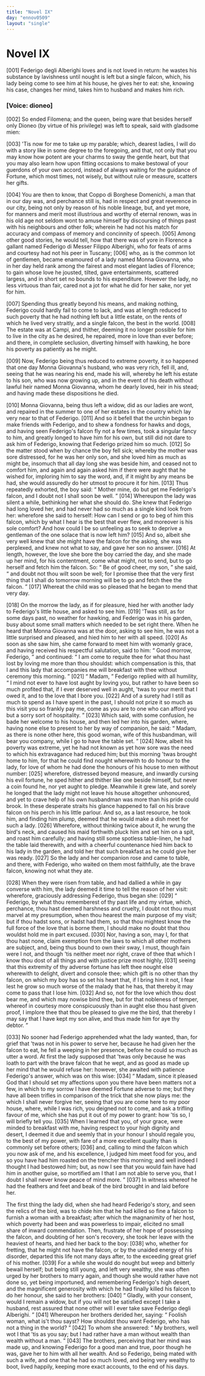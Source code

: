 ```yaml
---
title: "Novel IX"
day: "ennov0509"
layout: "single"
---
```

<div id="nov0509" type="novella" who="dioneo">
 <h1>
  Novel IX
 </h1>
 <argument>
  <p>
   <a name="p05090001">
    [001]
   </a>
   Federigo degli Alberighi loves and is not loved in return:
 he wastes his substance by lavishness until nought is
 left but a single falcon, which, his lady being come to
 see him at his house, he gives her to eat: she, knowing
 his case, changes her mind, takes him to husband and
 makes him rich.
  </p>
 </argument>
 <p>
  <h3>
   [Voice: dioneo]
  </h3>
 </p>
 <div3 type="commentary" who="author">
  <p>
   <a name="p05090002">
    [002]
   </a>
   So ended Filomena; and the queen, being ware that besides herself
 only Dioneo (by virtue of his privilege) was left to speak, said
 with gladsome mien:
  </p>
 </div3>
 <p>
  <a name="p05090003">
   [003]
  </a>
  'Tis now for me to take up my parable;
 which, dearest ladies, I will do with a story like in some degree to
 the foregoing, and that, not only that you may know how potent are
 your charms to sway the gentle heart, but that you may also learn
 how upon fitting occasions to make bestowal of your guerdons of
 your own accord, instead of always waiting for the guidance of
 Fortune, which most times, not wisely, but without rule or measure,
 scatters her gifts.
 </p>
 <p>
  <a name="p05090004">
   [004]
  </a>
  You are then to know, that Coppo di Borghese Domenichi, a
 man that in our day was, and perchance still is, had in respect and
 great reverence in our city, being not only by reason of his noble
 lineage, but, and yet more, for manners and merit most illustrious and
 worthy of eternal renown, was in his old age not seldom wont to
 amuse himself by discoursing of things past with his neighbours and
 other folk; wherein he had not his match for accuracy and compass
 of memory and concinnity of speech.
  <a name="p05090005">
   [005]
  </a>
  Among other good stories, he
 would tell, how that there was of yore in Florence a gallant named
 Federigo di Messer Filippo Alberighi, who for feats of arms and
 courtesy had not his peer in Tuscany;
  <a name="p05090006">
   [006]
  </a>
  who, as is the common lot of
  gentlemen, became enamoured of a lady named Monna Giovanna,
 who in her day held rank among the fairest and most elegant ladies
 of Florence; to gain whose love he jousted, tilted, gave entertainments,
 scattered largess, and in short set no bounds to his expenditure.
 However the lady, no less virtuous than fair, cared not
 a jot for what he did for her sake, nor yet for him.
 </p>
 <p>
  <a name="p05090007">
   [007]
  </a>
  Spending thus greatly beyond his means, and making nothing,
 Federigo could hardly fail to come to lack, and was at length reduced
 to such poverty that he had nothing left but a little estate, on the
 rents of which he lived very straitly, and a single falcon, the best in
 the world.
  <a name="p05090008">
   [008]
  </a>
  The estate was at Campi, and thither, deeming it no
 longer possible for him to live in the city as he desired, he repaired,
 more in love than ever before; and there, in complete seclusion,
 diverting himself with hawking, he bore his poverty as patiently as he
 might.
 </p>
 <p>
  <a name="p05090009">
   [009]
  </a>
  Now, Federigo being thus reduced to extreme poverty, it so
 happened that one day Monna Giovanna's husband, who was very
 rich, fell ill, and, seeing that he was nearing his end, made his will,
 whereby he left his estate to his son, who was now growing up, and
 in the event of his death without lawful heir named Monna Giovanna,
 whom he dearly loved, heir in his stead; and having made these
 dispositions he died.
 </p>
 <p>
  <a name="p05090010">
   [010]
  </a>
  Monna Giovanna, being thus left a widow, did as our ladies are
 wont, and repaired in the summer to one of her estates in the country
 which lay very near to that of Federigo.
  <a name="p05090011">
   [011]
  </a>
  And so it befell that
 the urchin began to make friends with Federigo, and to shew a
 fondness for hawks and dogs, and having seen Federigo's falcon fly
 not a few times, took a singular fancy to him, and greatly longed to
 have him for his own, but still did not dare to ask him of Federigo,
 knowing that Federigo prized him so much.
  <a name="p05090012">
   [012]
  </a>
  So the matter stood when
 by chance the boy fell sick; whereby the mother was sore distressed, for
 he was her only son, and she loved him as much as might be, insomuch
 that all day long she was beside him, and ceased not to comfort
 him, and again and again asked him if there were aught that he
 wished for, imploring him to say the word, and, if it might by any
 means be had, she would assuredly do her utmost to procure it for
 him.
  <a name="p05090013">
   [013]
  </a>
  Thus repeatedly exhorted, the boy said:
  <q direct="unspecified">
   Mother mine, do
 but get me Federigo's falcon, and I doubt not I shall soon be well.
  </q>
  <a name="p05090014">
   [014]
  </a>
  Whereupon the lady was silent a while, bethinking her what she
 should do. She knew that Federigo had long loved her, and had
 never had so much as a single kind look from her: wherefore she
 said to herself: How can I send or go to beg of him this falcon,
 which by what I hear is the best that ever flew, and moreover is his
 sole comfort? And how could I be so unfeeling as to seek to deprive
 a gentleman of the one solace that is now left him?
  <a name="p05090015">
   [015]
  </a>
  And so, albeit
 she very well knew that she might have the falcon for the asking, she
 was perplexed, and knew not what to say, and gave her son no
 answer.
  <a name="p05090016">
   [016]
  </a>
  At length, however, the love she bore the boy carried the
 day, and she made up her mind, for his contentment, come what might,
 not to send, but to go herself and fetch him the falcon. So:
  <q direct="unspecified">
   Be of
 good cheer, my son,
  </q>
  she said,
  <q direct="unspecified">
   and doubt not thou wilt soon be
 well; for I promise thee that the very first thing that I shall do tomorrow
 morning will be to go and fetch thee the falcon.
  </q>
  <a name="p05090017">
   [017]
  </a>
  Whereat
 the child was so pleased that he began to mend that very day.
 </p>
 <p>
  <a name="p05090018">
   [018]
  </a>
  On the morrow the lady, as if for pleasure, hied her with another
 lady to Federigo's little house, and asked to see him.
  <a name="p05090019">
   [019]
  </a>
  'Twas still, as
 for some days past, no weather for hawking, and Federigo was in his
 garden, busy about some small matters which needed to be set right
 there. When he heard that Monna Giovanna was at the door,
 asking to see him, he was not a little surprised and pleased, and hied
 him to her with all speed.
  <a name="p05090020">
   [020]
  </a>
  As soon as she saw him, she came
 forward to meet him with womanly grace, and having received his
 respectful salutation, said to him:
  <q direct="unspecified">
   Good morrow, Federigo,
  </q>
  and
 continued:
  <q direct="unspecified">
   I am come to requite thee for what thou hast lost
 by loving me more than thou shouldst: which compensation is this,
 that I and this lady that accompanies me will breakfast with thee
 without ceremony this morning.
  </q>
  <a name="p05090021">
   [021]
  </a>
  <q direct="unspecified">
   Madam,
  </q>
  Federigo replied
 with all humility,
  <q direct="unspecified">
   I mind not ever to have lost aught by loving you,
 but rather to have been so much profited that, if I ever deserved well
 in aught, 'twas to your merit that I owed it, and to the love that I
 bore you.
   <a name="p05090022">
    [022]
   </a>
   And of a surety had I still as much to spend as I have
 spent in the past, I should not prize it so much as this visit you so
 frankly pay me, come as you are to one who can afford you but a
 sorry sort of hospitality.
  </q>
  <a name="p05090023">
   [023]
  </a>
  Which said, with some confusion, he
 bade her welcome to his house, and then led her into his garden,
 where, having none else to present to her by way of companion, he
  said:
  <q direct="unspecified">
   Madam, as there is none other here, this good woman, wife
 of this husbandman, will bear you company, while I go to have the
 table set.
  </q>
  <a name="p05090024">
   [024]
  </a>
  Now, albeit his poverty was extreme, yet he had not
 known as yet how sore was the need to which his extravagance had
 reduced him; but this morning 'twas brought home to him, for that
 he could find nought wherewith to do honour to the lady, for love
 of whom he had done the honours of his house to men without
 number:
  <a name="p05090025">
   [025]
  </a>
  wherefore, distressed beyond measure, and inwardly cursing
 his evil fortune, he sped hither and thither like one beside himself,
 but never a coin found he, nor yet aught to pledge. Meanwhile it
 grew late, and sorely he longed that the lady might not leave his
 house altogether unhonoured, and yet to crave help of his own
 husbandman was more than his pride could brook. In these desperate
 straits his glance happened to fall on his brave falcon on his perch in
 his little parlour. And so, as a last resource, he took him, and finding
 him plump, deemed that he would make a dish meet for such a
 lady.
  <a name="p05090026">
   [026]
  </a>
  Wherefore, without thinking twice about it, he wrung the
 bird's neck, and caused his maid forthwith pluck him and set him on
 a spit, and roast him carefully; and having still some spotless table-linen,
 he had the table laid therewith, and with a cheerful countenance
 hied him back to his lady in the garden, and told her that such
 breakfast as he could give her was ready.
  <a name="p05090027">
   [027]
  </a>
  So the lady and her companion
 rose and came to table, and there, with Federigo, who waited on
 them most faithfully, ate the brave falcon, knowing not what they ate.
 </p>
 <p>
  <a name="p05090028">
   [028]
  </a>
  When they were risen from table, and had dallied a while in gay
 converse with him, the lady deemed it time to tell the reason of her
 visit: wherefore, graciously addressing Federigo, thus began she:
  <a name="p05090029">
   [029]
  </a>
  <q direct="unspecified">
   Federigo, by what thou rememberest of thy past life and my virtue,
 which, perchance, thou hast deemed harshness and cruelty, I doubt
 not thou must marvel at my presumption, when thou hearest the
 main purpose of my visit; but if thou hadst sons, or hadst had them, so
 that thou mightest know the full force of the love that is borne them,
 I should make no doubt that thou wouldst hold me in part excused.
   <a name="p05090030">
    [030]
   </a>
   Nor, having a son, may I, for that thou hast none, claim exemption
 from the laws to which all other mothers are subject, and, being thus
 bound to own their sway, I must, though fain were I not, and
 though 'tis neither meet nor right, crave of thee that which I know
 thou dost of all things and with justice prize most highly,
   <a name="p05090031">
    [031]
   </a>
   seeing
   that this extremity of thy adverse fortune has left thee nought else
 wherewith to delight, divert and console thee; which gift is no other
 than thy falcon, on which my boy has so set his heart that, if I
 bring him it not, I fear lest he grow so much worse of the malady
 that he has, that thereby it may come to pass that I lose him.
   <a name="p05090032">
    [032]
   </a>
   And
 so, not for the love which thou dost bear me, and which may nowise
 bind thee, but for that nobleness of temper, whereof in courtesy
 more conspicuously than in aught else thou hast given proof, I implore
 thee that thou be pleased to give me the bird, that thereby
 I may say that I have kept my son alive, and thus made him for
 aye thy debtor.
  </q>
 </p>
 <p>
  <a name="p05090033">
   [033]
  </a>
  No sooner had Federigo apprehended what the lady wanted,
 than, for grief that 'twas not in his power to serve her, because he
 had given her the falcon to eat, he fell a weeping in her presence,
 before he could so much as utter a word. At first the lady supposed
 that 'twas only because he was loath to part with the brave falcon
 that he wept, and as good as made up her mind that he would refuse
 her: however, she awaited with patience Federigo's answer, which
 was on this wise:
  <a name="p05090034">
   [034]
  </a>
  <q direct="unspecified">
   Madam, since it pleased God that I should set
 my affections upon you there have been matters not a few, in which
 to my sorrow I have deemed Fortune adverse to me; but they have
 all been trifles in comparison of the trick that she now plays me:
 the which I shall never forgive her, seeing that you are come here to
 my poor house, where, while I was rich, you deigned not to come,
 and ask a trifling favour of me, which she has put it out of my
 power to grant: how 'tis so, I will briefly tell you.
   <a name="p05090035">
    [035]
   </a>
   When I learned
 that you, of your grace, were minded to breakfast with me, having
 respect to your high dignity and desert, I deemed it due and seemly
 that in your honour I should regale you, to the best of my power,
 with fare of a more excellent quality than is commonly set before
 others;
   <a name="p05090036">
    [036]
   </a>
   and, calling to mind the falcon which you now ask of me,
 and his excellence, I judged him meet food for you, and so you have
 had him roasted on the trencher this morning; and well indeed I
 thought I had bestowed him; but, as now I see that you would fain
 have had him in another guise, so mortified am I that I am not able
 to serve you, that I doubt I shall never know peace of mind more.
  </q>
  <a name="p05090037">
   [037]
  </a>
  In witness whereof he had the feathers and feet and beak of the
 bird brought in and laid before her.
 </p>
 <p>
  The first thing the lady did, when she had heard Federigo's
 story, and seen the relics of the bird, was to chide him that he had
 killed so fine a falcon to furnish a woman with a breakfast; after
 which the magnanimity of her host, which poverty had been and
 was powerless to impair, elicited no small share of inward commendation.
 Then, frustrate of her hope of possessing the falcon, and
 doubting of her son's recovery, she took her leave with the heaviest
 of hearts, and hied her back to the boy:
  <a name="p05090038">
   [038]
  </a>
  who, whether for fretting,
 that he might not have the falcon, or by the unaided energy of his
 disorder, departed this life not many days after, to the exceeding
 great grief of his mother.
  <a name="p05090039">
   [039]
  </a>
  For a while she would do nought but
 weep and bitterly bewail herself; but being still young, and left very
 wealthy, she was often urged by her brothers to marry again, and
 though she would rather have not done so, yet being importuned,
 and remembering Federigo's high desert, and the magnificent generosity
 with which he had finally killed his falcon to do her honour,
 she said to her brothers:
  <a name="p05090040">
   [040]
  </a>
  <q direct="unspecified">
   Gladly, with your consent, would I
 remain a widow, but if you will not be satisfied except I take a
 husband, rest assured that none other will I ever take save Federigo
 degli Alberighi.
  </q>
  <a name="p05090041">
   [041]
  </a>
  Whereupon her brothers derided her, saying:
  <q direct="unspecified">
   Foolish woman, what is't thou sayst? How shouldst thou want
 Federigo, who has not a thing in the world?
  </q>
  <a name="p05090042">
   [042]
  </a>
  To whom she
 answered:
  <q direct="unspecified">
   My brothers, well wot I that 'tis as you say; but I
 had rather have a man without wealth than wealth without a man.
  </q>
  <a name="p05090043">
   [043]
  </a>
  The brothers, perceiving that her mind was made up, and knowing
 Federigo for a good man and true, poor though he was, gave her to
 him with all her wealth. And so Federigo, being mated with such
 a wife, and one that he had so much loved, and being very wealthy
 to boot, lived happily, keeping more exact accounts, to the end of his
 days.
 </p>
</div>